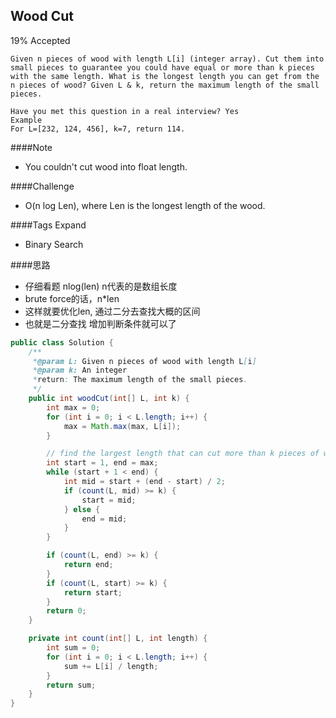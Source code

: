 ## Wood Cut

19% Accepted

	Given n pieces of wood with length L[i] (integer array). Cut them into small pieces to guarantee you could have equal or more than k pieces with the same length. What is the longest length you can get from the n pieces of wood? Given L & k, return the maximum length of the small pieces.

	Have you met this question in a real interview? Yes
	Example
	For L=[232, 124, 456], k=7, return 114.

####Note
- You couldn't cut wood into float length.

####Challenge
- O(n log Len), where Len is the longest length of the wood.

####Tags Expand
- Binary Search

####思路
- 仔细看题 nlog(len) n代表的是数组长度
- brute force的话，n*len
- 这样就要优化len, 通过二分去查找大概的区间
- 也就是二分查找 增加判断条件就可以了

```java
public class Solution {
    /**
     *@param L: Given n pieces of wood with length L[i]
     *@param k: An integer
     *return: The maximum length of the small pieces.
     */
    public int woodCut(int[] L, int k) {
        int max = 0;
        for (int i = 0; i < L.length; i++) {
            max = Math.max(max, L[i]);
        }

        // find the largest length that can cut more than k pieces of wood.
        int start = 1, end = max;
        while (start + 1 < end) {
            int mid = start + (end - start) / 2;
            if (count(L, mid) >= k) {
                start = mid;
            } else {
                end = mid;
            }
        }

        if (count(L, end) >= k) {
            return end;
        }
        if (count(L, start) >= k) {
            return start;
        }
        return 0;
    }

    private int count(int[] L, int length) {
        int sum = 0;
        for (int i = 0; i < L.length; i++) {
            sum += L[i] / length;
        }
        return sum;
    }
}
```
